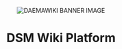 <p align="center">
  <img src="https://github.com/user-attachments/assets/57a07ad1-d6a1-4074-92d8-b441b9b6fb72" alt="DAEMAWIKI BANNER IMAGE" />
</p>

<h1 align="center" style="border-bottom: none">
    DSM Wiki Platform
</h1>

